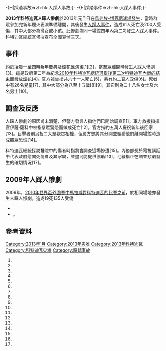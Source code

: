 \-{H|踩踏事故=\>zh-hk:人踩人事故;}- -{H|踩踏事件=\>zh-hk:人踩人事件;}-

**2013年科特迪瓦人踩人慘劇**於2013年元旦日在[烏弗埃-博瓦尼球場發生](https://zh.wikipedia.org/wiki/烏弗埃-博瓦尼球場 "wikilink")，當時群眾參加完新年煙火表演準備離開，其後發生[人踩人事件](https://zh.wikipedia.org/wiki/人踩人事件 "wikilink")，造成61人死亡及200人受傷，其中大部分為婦女或小孩。此慘劇為同一場館四年內第二次發生人踩人事件。科特迪瓦總統[瓦塔拉宣布全國哀悼三天](https://zh.wikipedia.org/wiki/瓦塔拉 "wikilink")。

## 事件

約於凌晨一至四時新年慶典及煙花匯演後\[1\]\[2\]，當羣眾離開時發生人踩人慘劇\[3\]。這是政府第二年為紀念[2010年科特迪瓦總統選舉後](https://zh.wikipedia.org/wiki/2010年科特迪瓦總統選舉 "wikilink")[第二次科特迪瓦內戰的結束而發放煙花](https://zh.wikipedia.org/wiki/第二次科特迪瓦內戰 "wikilink")\[4\]。官方報告指共六十一人死亡\[5\]，另有約二百人受傷\[6\]。死者中有26名兒童\[7\]，其中大部分為八至十五歲\[8\]\[9\]，其它則為二十八名女士及六名男士\[10\]。

## 調查及反應

人踩人慘劇的原因尚未消楚，但警方發言人指他們已開始調查\[11\]。軍方救援指揮官伊薩·薩科中校指羣眾驚恐而做成死亡\[12\]。官方指約五萬人慶祝新年後回家\[13\]。目擊者則另指二大羣觀眾相撞，但警方想將其分開並驅遂他們離開場館時造成觀眾恐慌\[14\]。

科特迪瓦總統探訪醫院中的傷者時指將會調查這場慘遭\[15\]。內務部長於電視講話中代表政府慰問死傷者及其家屬，並盡可能提供協助\[16\]。他續指正在調查悲劇發生的確切情況\[17\]。

## 2009年人踩人慘劇

2009年，[2010年世界盃外圍賽中](https://zh.wikipedia.org/wiki/2010年世界盃外圍賽 "wikilink")[馬拉威對](https://zh.wikipedia.org/wiki/馬拉威國家足球隊 "wikilink")[科特迪瓦的比賽之前](../Page/科特迪瓦國家足球隊.md "wikilink")，於相同場地亦發生人踩人慘劇，造成19死135人受傷<ref name="Deaths 2009">

  -
  - </ref>。

## 參考資料

[Category:2013年1月](https://zh.wikipedia.org/wiki/Category:2013年1月 "wikilink") [Category:2013年灾难](https://zh.wikipedia.org/wiki/Category:2013年灾难 "wikilink") [Category:2013年科特迪瓦](https://zh.wikipedia.org/wiki/Category:2013年科特迪瓦 "wikilink") [Category:科特迪瓦灾难](https://zh.wikipedia.org/wiki/Category:科特迪瓦灾难 "wikilink") [Category:踩踏事故](https://zh.wikipedia.org/wiki/Category:踩踏事故 "wikilink")

1.

2.
3.

4.
5.

6.
7.
8.
9.

10.
11.
12.

13.
14.

15.
16.

17.